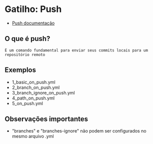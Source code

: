 # Gatilho: Push
- [Push documentação](https://docs.github.com/pt/actions/writing-workflows/choosing-when-your-workflow-runs/events-that-trigger-workflows#push)

## O que é push?
    É um comando fundamental para enviar seus commits locais para um repositório remoto

## Exemplos
- 1_basic_on_push.yml
- 2_branch_on_push.yml
- 3_branch_ignore_on_push.yml
- 4_path_on_push.yml
- 5_on_push.yml

## Observações importantes
- "branches" e "branches-ignore" não podem ser configurados no mesmo arquivo .yml